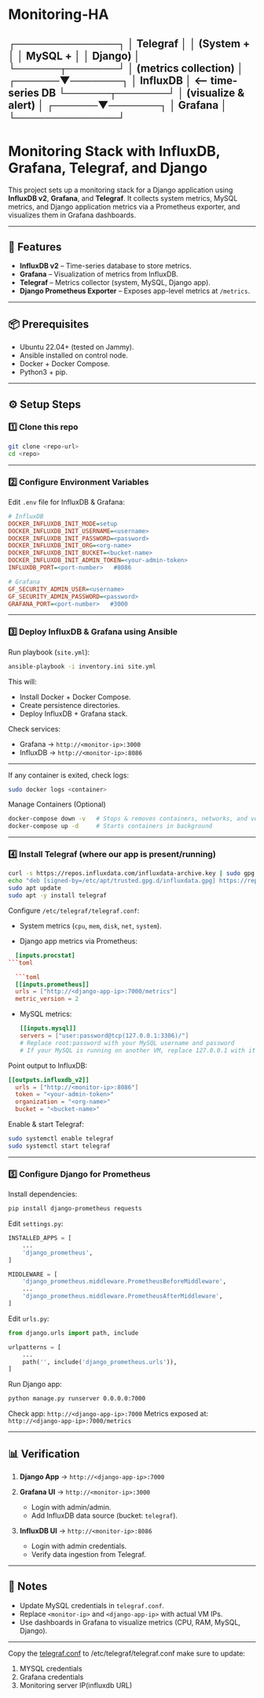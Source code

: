 # Monitoring-HA

┌──────────────┐
         │   Telegraf   │
         │  (System +   │
         │  MySQL +     │
         │  Django)     │
         └──────┬───────┘
                │
         (metrics collection)
                │
         ┌──────▼───────┐
         │  InfluxDB    │  <-- time-series DB
         └──────┬───────┘
                │
        (visualize & alert)
                │
         ┌──────▼───────┐
         │   Grafana    │
         └──────────────┘
---

# Monitoring Stack with InfluxDB, Grafana, Telegraf, and Django

This project sets up a monitoring stack for a Django application using **InfluxDB v2**, **Grafana**, and **Telegraf**.
It collects system metrics, MySQL metrics, and Django application metrics via a Prometheus exporter, and visualizes them in Grafana dashboards.

---

## 🚀 Features

* **InfluxDB v2** – Time-series database to store metrics.
* **Grafana** – Visualization of metrics from InfluxDB.
* **Telegraf** – Metrics collector (system, MySQL, Django app).
* **Django Prometheus Exporter** – Exposes app-level metrics at `/metrics`.

---

## 📦 Prerequisites

* Ubuntu 22.04+ (tested on Jammy).
* Ansible installed on control node.
* Docker + Docker Compose.
* Python3 + pip.

---

## ⚙️ Setup Steps

### 1️⃣ Clone this repo

```bash
git clone <repo-url>
cd <repo>
```

---

### 2️⃣ Configure Environment Variables

Edit `.env` file for InfluxDB & Grafana:

```ini
# InfluxDB
DOCKER_INFLUXDB_INIT_MODE=setup
DOCKER_INFLUXDB_INIT_USERNAME=<username>
DOCKER_INFLUXDB_INIT_PASSWORD=<password>
DOCKER_INFLUXDB_INIT_ORG=<org-name>
DOCKER_INFLUXDB_INIT_BUCKET=<bucket-name>
DOCKER_INFLUXDB_INIT_ADMIN_TOKEN=<your-admin-token>
INFLUXDB_PORT=<port-number>   #8086

# Grafana
GF_SECURITY_ADMIN_USER=<username>
GF_SECURITY_ADMIN_PASSWORD=<password>
GRAFANA_PORT=<port-number>   #3000
```

---

### 3️⃣ Deploy InfluxDB & Grafana using Ansible

Run playbook (`site.yml`):

```bash
ansible-playbook -i inventory.ini site.yml
```

This will:

* Install Docker + Docker Compose.
* Create persistence directories.
* Deploy InfluxDB + Grafana stack.

Check services:

* Grafana → `http://<monitor-ip>:3000`
* InfluxDB → `http://<monitor-ip>:8086`
---

If any container is exited, check logs:

```bash
sudo docker logs <container>
```

Manage Containers (Optional)
```bash
docker-compose down -v   # Stops & removes containers, networks, and volumes (data loss if not mapped)
docker-compose up -d     # Starts containers in background
```

---

### 4️⃣ Install Telegraf (where our app is present/running)

```bash
curl -s https://repos.influxdata.com/influxdata-archive.key | sudo gpg --dearmor -o /etc/apt/trusted.gpg.d/influxdata.gpg
echo "deb [signed-by=/etc/apt/trusted.gpg.d/influxdata.gpg] https://repos.influxdata.com/ubuntu jammy stable" | sudo tee /etc/apt/sources.list.d/influxdata.list
sudo apt update
sudo apt -y install telegraf
```

Configure `/etc/telegraf/telegraf.conf`:

* System metrics (`cpu`, `mem`, `disk`, `net`, `system`).
  
* Django app metrics via Prometheus:
```toml
  [inputs.procstat]
```toml

  ```toml
  [[inputs.prometheus]]
  urls = ["http://<django-app-ip>:7000/metrics"]
  metric_version = 2
  ```
* MySQL metrics:

  ```toml
  [[inputs.mysql]]
  servers = ["user:password@tcp(127.0.0.1:3306)/"]
  # Replace root:password with your MySQL username and password
  # If your MySQL is running on another VM, replace 127.0.0.1 with its IP
  ```

Point output to InfluxDB:

```toml
[[outputs.influxdb_v2]]
  urls = ["http://<monitor-ip>:8086"]
  token = "<your-admin-token>"
  organization = "<org-name>"
  bucket = "<bucket-name>"
```

Enable & start Telegraf:

```bash
sudo systemctl enable telegraf
sudo systemctl start telegraf
```

---

### 5️⃣ Configure Django for Prometheus

Install dependencies:

```bash
pip install django-prometheus requests
```

Edit `settings.py`:

```python
INSTALLED_APPS = [
    ...
    'django_prometheus',
]

MIDDLEWARE = [
    'django_prometheus.middleware.PrometheusBeforeMiddleware',
    ...
    'django_prometheus.middleware.PrometheusAfterMiddleware',
]
```

Edit `urls.py`:

```python
from django.urls import path, include

urlpatterns = [
    ...
    path('', include('django_prometheus.urls')),
]
```

Run Django app:

```bash
python manage.py runserver 0.0.0.0:7000
```

Check app:
`http://<django-app-ip>:7000`
Metrics exposed at:
`http://<django-app-ip>:7000/metrics`

---

## 📊 Verification

1. **Django App** → `http://<django-app-ip>:7000`
2. **Grafana UI** → `http://<monitor-ip>:3000`

   * Login with admin/admin.
   * Add InfluxDB data source (bucket: `telegraf`).
3. **InfluxDB UI** → `http://<monitor-ip>:8086`

   * Login with admin credentials.
   * Verify data ingestion from Telegraf.

---

## 📌 Notes

* Update MySQL credentials in `telegraf.conf`.
* Replace `<monitor-ip>` and `<django-app-ip>` with actual VM IPs.
* Use dashboards in Grafana to visualize metrics (CPU, RAM, MySQL, Django).

---
Copy the [telegraf.conf](./telegraf.conf) to /etc/telegraf/telegraf.conf
make sure to update:
1. MYSQL credentials
2. Grafana credentials
3. Monitoring server IP(influxdb URL)
